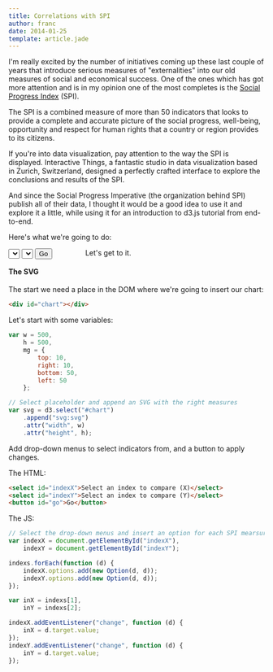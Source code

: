 ```yaml
---
title: Correlations with SPI
author: franc
date: 2014-01-25
template: article.jade
---
```


I'm really excited by the number of initiatives coming up these last couple of years that introduce serious measures of "externalities" into our old measures of social and economical success. One of the ones which has got more attention and is in my opinion one of the most completes is the [Social Progress Index](http://www.socialprogressimperative.org) (SPI).

The SPI is a combined measure of more than 50 indicators that looks to provide a complete and accurate picture of the social progress, well-being, opportunity and respect for human rights that a country or region provides to its citizens.

If you're into data visualization, pay attention to the way the SPI is displayed. Interactive Things, a fantastic studio in data visualization based in Zurich, Switzerland, designed a perfectly crafted interface to explore the conclusions and results of the SPI.

And since the Social Progress Imperative (the organization behind SPI) publish all of their data, I thought it would be a good idea to use it and explore it a little, while using it for an introduction to d3.js tutorial from end-to-end.

Here's what we're going to do:

<div>
<div style="width: 30%; float: left">
<select id="indexX">Select an index to compare (X)</select>
<select id="indexY">Select an index to compare (Y)</select>
<button id="go">Go</button>
</div>

<div style="float: left; width: 70%; display: block">
<div id="chart" style="text-align: center"></div>
</div>
</div>

Let's get to it.

#### The SVG

The start we need a place in the DOM where we're going to insert our chart:

```html
<div id="chart"></div>
```
Let's start with some variables:

```javascript
var w = 500,
    h = 500,
    mg = {
        top: 10,
        right: 10,
        bottom: 50,
        left: 50
    };
```            

```javascript
// Select placeholder and append an SVG with the right measures
var svg = d3.select("#chart")
    .append("svg:svg")
    .attr("width", w)
    .attr("height", h);
```

Add drop-down menus to select indicators from, and a button to apply changes.

The HTML:
```html
<select id="indexX">Select an index to compare (X)</select>
<select id="indexY">Select an index to compare (Y)</select>
<button id="go">Go</button>
```

The JS:

```javascript
// Select the drop-down menus and insert an option for each SPI mearsure
var indexX = document.getElementById("indexX"),
    indexY = document.getElementById("indexY");

indexs.forEach(function (d) {
    indexX.options.add(new Option(d, d));
    indexY.options.add(new Option(d, d));
});

var inX = indexs[1],
    inY = indexs[2];

indexX.addEventListener("change", function (d) {
    inX = d.target.value;
});
indexY.addEventListener("change", function (d) {
    inY = d.target.value;
});
```

<script>
    d3.csv("spi2014.csv", function (csv) {

        var w = 500,
            h = 500,
            mg = {
                top: 10,
                right: 10,
                bottom: 50,
                left: 50
            },
            countries,
            box,
            boxText,
            boxW = 125,
            boxH = 50,
            xAxis, yAxis, yAxisDash, gXAxis, gYAxis, gYAxisDash;

        var indexs = _.keys(csv[0]);

        var indexX = document.getElementById("indexX"),
            indexY = document.getElementById("indexY");

        indexs.forEach(function (d) {
            indexX.options.add(new Option(d, d));
            indexY.options.add(new Option(d, d));
        });

        var inX = indexs[1],
            inY = indexs[2];

        indexX.addEventListener("change", function (d) {
            inX = d.target.value;
        });
        indexY.addEventListener("change", function (d) {
            inY = d.target.value;
        });

        // SVG
console.log(inX, inY)
        var svg = d3.select("#chart")
            .append("svg:svg")
            .attr("width", w)
            .attr("height", h);

        var bg = svg.append("rect")
            .attr("width", w)
            .attr("height", h)
            .attr("x", 0)
            .attr("y", 0)
            .style("fill", "#f3f3f3");

        var x = d3.scale.linear(),
            y = d3.scale.linear();

        var onHover = function (d) {
            var mouseX = d3.mouse(this)[0],
                mouseY = d3.mouse(this)[1],
                x = function () {
                    if (mouseX + 5 > (w - boxW)) {
                        return mouseX - 5 - boxW;
                    }
                    return mouseX + 5;
                };

            box.style("opacity", 1)
                .attr("x", x())
                .attr("y", mouseY + 5)

            boxText.style("opacity", 1)
                .attr("x", x() + 5)
                .attr("y", mouseY + 20)
                .text(d["Country"]);
        };

        var offHover = function () {
            box.style("opacity", 0);
            boxText.style("opacity", 0);
        };

        var doAxis = function () {
            // Define axis
            xAxis = d3.svg.axis()
                .orient("bottom")
                .scale(x)
                .ticks(6)
                .tickSize(10)
                .tickPadding(10);

            // Define axis
            yAxis = d3.svg.axis()
                .orient("left")
                .scale(y)
                .ticks(6)
                .tickSize(10)
                .tickPadding(10);

            yAxisDash = d3.svg.axis()
                .orient("right")
                .scale(y)
                .ticks(6)
                .tickSize(w - mg.left)
                .tickFormat("");

            // Append axis
            gXAxis = svg.append("g")
                .attr("class", "axisX axis")
                .attr("transform", "translate(0," + (h - mg.bottom) + ")")
                .style("color", "#888")
                .style("font-family", "Arial")
                .style("font-size", 11)
                .call(xAxis);

            gYAxis = svg.append("g")
                .attr("class", "axisY axis")
                .attr("transform", "translate(" + mg.left + ",0)")
                .style("color", "#888")
                .style("font-family", "Arial")
                .style("font-size", 11)
                .call(yAxis);

            gYAxisDash = svg.append("g")
                .attr("class", "axisY axis")
                .attr("transform", "translate(" + mg.left + ",0)")
                .style("stroke", "#ffffff")
                .style("stroke-width", 2)
                .call(yAxisDash);

            // Style axis
                gXAxis.select("path.domain")
                    .style("fill", "none");
                gYAxis.select("path.domain")
                    .style("fill", "none");
                gYAxisDash.select("path.domain")
                    .style("fill", "none");
        };

        var doAxisTitles = function  () {
            svg.append("text")
                .attr("class", "XaxisTitle")
                .attr("x", 0)
                .attr("y", 0)
                .attr("transform", "translate(" + (mg.left / 3) + ", " + ((h - mg.bottom) / 2) + ")rotate(270)")
                .style("text-anchor", "middle")
                .style("color", "#888")
                .style("font-family", "Arial")
                .style("font-size", 11)
                .text("EYS");

            svg.append("text")
                .attr("class", "YaxisTitle")
                .attr("x", 0)
                .attr("y", 0)
                .attr("transform", "translate(" + (mg.left + (w - mg.right - mg.left) / 2) + ", " + (h - 10) + ")")
                .style("text-anchor", "middle")
                .style("color", "#888")
                .style("font-family", "Arial")
                .style("font-size", 11)
                .text("EYS");                
        }

        var doCountries = function () {
            countries = svg.selectAll(".countries")
                .data(csv)
                .enter().append("circle")
                .attr("data-country", function (d) { return d["country"]; })
                .style("fill", "rgb(254, 200, 98)")
                .style("stroke", "#888888")
                .style("stroke-width", 1)
                .style("cursor", "pointer")
                .on("mouseover", onHover)
                .on("mousemove", onHover)
                .on("mouseout", offHover);
        };

        var doBox = function () {
            box = svg.append("rect")
                .attr("x", 0)
                .attr("y", 0)
                .attr("rx", 5)
                .attr("ry", 5)
                .attr("width", boxW)
                .attr("height", boxH)
                .style("fill", "rgba(34,34,34,0.98)")
                .style("opacity", 0);

            boxText = svg.append("text")
                .attr("class", "boxText")
                .attr("x", 0)
                .attr("y", 0)
                .style("fill", "#e8e8e8")
                .style("font-family", "Arial")
                .style("font-size", 11)                
                .text("");
        };

        var plot = function () {
            var xLims = [d3.min(_.pluck(csv, inX)), d3.max(_.pluck(csv, inX))],
                yLims = [d3.min(_.pluck(csv, inY)), d3.max(_.pluck(csv, inY))];

            x.domain(xLims)
                .range([mg.left, w - mg.right]),
            y.domain(yLims)
                .range([h - mg.bottom, mg.top]);

            countries
                .data(csv)
                .transition()
                .attr("cx", function (d) { return x(d[inX]); })
                .attr("cy", function (d) { return y(d[inY]); })
                .attr("r", 5);

            gXAxis
                .transition()
                .call(xAxis);
            gYAxis
                .transition()
                .call(yAxis);
            gYAxisDash
                .transition()
                .call(yAxisDash);

            d3.selectAll(".axisY .axisX line")
                .style("fill", "none")
                .style("stroke", "#232323")
                .style("stroke-width", 1);

            d3.select(".YaxisTitle").text(inY);
            d3.select(".XaxisTitle").text(inX);
        };

        document.getElementById("go")
            .addEventListener("click", plot);

        doAxis();
        doAxisTitles();
        doCountries();
        doBox();
        plot();
    });
</script>